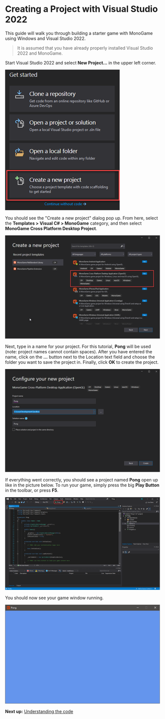 # Creating a Project with Visual Studio 2022

This guide will walk you through building a starter game with MonoGame using Windows and Visual Studio 2022. 

> It is assumed that you have already properly installed Visual Studio 2022 and MonoGame.

Start Visual Studio 2022 and select **New Project...** in the upper left corner.

![New Solution](images/vswin_mg_new_1.png)

You should see the "Create a new project" dialog pop up. From here, select the **Templates > Visual C# > MonoGame** category, and then select **MonoGame Cross Platform Desktop Project**.

![New Template](images/vswin_mg_new_2.png)

Next, type in a name for your project. For this tutorial, **Pong** will be used (note: project names cannot contain spaces). After you have entered the name, click on the **...** button next to the Location text field and choose the folder you want to save the project in. Finally, click **OK** to create the project.

![Project Name](images/vswin_mg_new_3.png)

If everything went correctly, you should see a project named **Pong** open up like in the picture below. To run your game, simply press the big **Play Button** in the toolbar, or press **F5**.

![Project Start](images/vswin_mg_new_4.png)

You should now see your game window running.

![Game](images/vswin_mg_new_5.png)

**Next up:** [Understanding the code](3_understanding_the_code.md)
